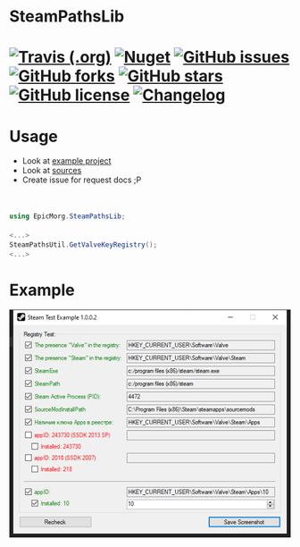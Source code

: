 # SteamPathsLib

# [![Travis (.org)](https://img.shields.io/travis/EpicMorg/SteamPathsLib?style=flat-square)](https://travis-ci.org/EpicMorg/SteamPathsLib) [![Nuget](https://img.shields.io/nuget/v/EpicMorg.SteamPathsLib?style=flat-square)](https://www.nuget.org/packages/EpicMorg.SteamPathsLib/) [![GitHub issues](https://img.shields.io/github/issues/EpicMorg/SteamPathsLib.svg?style=popout-square)](https://github.com/EpicMorg/SteamPathsLib/issues) [![GitHub forks](https://img.shields.io/github/forks/EpicMorg/SteamPathsLib.svg?style=popout-square)](https://github.com/EpicMorg/SteamPathsLib/network) [![GitHub stars](https://img.shields.io/github/stars/EpicMorg/SteamPathsLib.svg?style=popout-square)](https://github.com/EpicMorg/SteamPathsLib/stargazers) [![GitHub license](https://img.shields.io/github/license/EpicMorg/SteamPathsLib.svg?style=popout-square)](LICENSE.md) [![Changelog](https://img.shields.io/badge/Changelog-yellow.svg?style=popout-square)](CHANGELOG.md) 

# Usage

* Look at [example project](https://github.com/EpicMorg/SteamPathsLib/blob/master/src/SteamTest/FrmMain.cs)
* Look at [sources](https://github.com/EpicMorg/SteamPathsLib/blob/master/src/EpicMorg.SteamPathsLib/SteamPathsUtil.cs)
* Create issue for request docs ;P

``` csharp


using EpicMorg.SteamPathsLib;

<...>
SteamPathsUtil.GetValveKeyRegistry();
<...>


```

# Example

![Example](https://raw.githubusercontent.com/EpicMorg/SteamPathsLib/master/SteamTest.Png)
